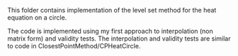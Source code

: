 This folder contains implementation of the level set method for the heat equation on a circle.

The code is implemented using my first approach to interpolation (non matrix form) and validity tests. The interpolation and validity tests are similar to code in ClosestPointMethod/CPHeatCircle.  
